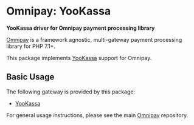 # Omnipay: YooKassa

**YooKassa driver for Omnipay payment processing library**

[Omnipay](https://github.com/omnipay/omnipay) is a framework agnostic, multi-gateway payment
processing library for PHP 7.1+.

This package implements [YooKassa](https://yookassa.ru/) support for Omnipay.

## Basic Usage

The following gateway is provided by this package:

* [YooKassa](https://kassa.yoo.ru/)

For general usage instructions, please see the main [Omnipay](https://github.com/omnipay/omnipay) repository.